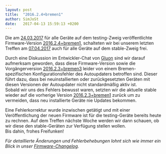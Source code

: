 ```yaml
---
layout: post
title:  "2016.2.4+bremen1"
author: SimJoSt
date:   2017-04-13 15:59:13 +0200
---
```

Die am [24.03.2017](/blog/2017/03/24/neue-stable-und-testing.html) für alle Geräte auf dem testing-Zweig veröffentlichte Firmware-Version [2016.2.4+bremen1](https://wiki.bremen.freifunk.net/Firmware/Changelog#freifunk-bremen-versionen_2016-2-4-bremen1), schalteten wir bei unserem letzten Treffen am [07.04.2017](https://wiki.bremen.freifunk.net/Treffen/2017_04_07#protokoll_firmware) auch für alle Geräte auf dem stable-Zweig frei.

Durch eine Diskussion im Entwickler-Chat von [Gluon](https://gluon.readthedocs.io/) sind wir darauf aufmerksam geworden, dass diese Firmware-Version sowie die Vorgängerversion [2016.2.3+bremen3](https://wiki.bremen.freifunk.net/Firmware/Changelog#freifunk-bremen-versionen_2016-2-3-bremen3) leider von einem Bremen-spezifischen Konfigurationsfehler des Autoupdaters betroffen sind. Dieser führt dazu, dass bei neuinstallierten oder zurückgesetzten Geräten mit diesen Versionen der Autoupdater nicht standardmäßig aktiv ist.  
Sobald wir uns des Fehlers bewusst waren, setzten wir die aktuelle stable wieder auf die vorherige Version [2016.2.3+bremen1](https://wiki.bremen.freifunk.net/Firmware/Changelog#freifunk-bremen-versionen_2016-2-3-bremen1) zurück um zu vermeiden, dass neu installierte Geräte nie Updates bekommen.

Eine Fehlerkorrektur wurde inzwischen getätigt und mit einer Veröffentlichung der neuen Firmware ist für die testing-Geräte bereits heute zu rechnen. Auf dem Treffen nächste Woche werden wir dann schauen, ob wir diese den stable-Geräten zur Verfügung stellen wollen.  
Bis dahin, frohes Freifunken!

*Für detaillierte Änderungen und Fehlerbehebungen lohnt sich wie immer ein Blick in unser [Firmware-Changelog](https://wiki.bremen.freifunk.net/Firmware/Changelog).*
